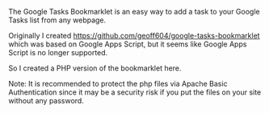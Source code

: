 The Google Tasks Bookmarklet is an easy way to add a task to your Google Tasks list
from any webpage.

Originally I created https://github.com/geoff604/google-tasks-bookmarklet
which was based on Google Apps Script, but it seems like Google Apps Script is no longer supported.

So I created a PHP version of the bookmarklet here.

Note: It is recommended to protect the php files via Apache Basic Authentication since it may be a
security risk if you put the files on your site without any password.
